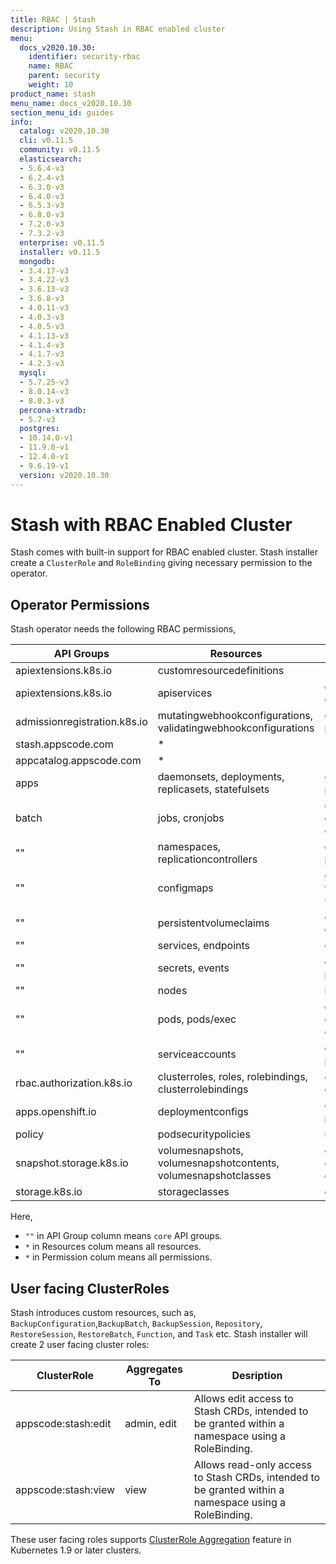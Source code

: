 ```yaml
---
title: RBAC | Stash
description: Using Stash in RBAC enabled cluster
menu:
  docs_v2020.10.30:
    identifier: security-rbac
    name: RBAC
    parent: security
    weight: 10
product_name: stash
menu_name: docs_v2020.10.30
section_menu_id: guides
info:
  catalog: v2020.10.30
  cli: v0.11.5
  community: v0.11.5
  elasticsearch:
  - 5.6.4-v3
  - 6.2.4-v3
  - 6.3.0-v3
  - 6.4.0-v3
  - 6.5.3-v3
  - 6.8.0-v3
  - 7.2.0-v3
  - 7.3.2-v3
  enterprise: v0.11.5
  installer: v0.11.5
  mongodb:
  - 3.4.17-v3
  - 3.4.22-v3
  - 3.6.13-v3
  - 3.6.8-v3
  - 4.0.11-v3
  - 4.0.3-v3
  - 4.0.5-v3
  - 4.1.13-v3
  - 4.1.4-v3
  - 4.1.7-v3
  - 4.2.3-v3
  mysql:
  - 5.7.25-v3
  - 8.0.14-v3
  - 8.0.3-v3
  percona-xtradb:
  - 5.7-v3
  postgres:
  - 10.14.0-v1
  - 11.9.0-v1
  - 12.4.0-v1
  - 9.6.19-v1
  version: v2020.10.30
---
```


# Stash with RBAC Enabled Cluster

Stash comes with built-in support for RBAC enabled cluster. Stash installer create a `ClusterRole` and `RoleBinding` giving necessary permission to the operator.

## Operator Permissions

Stash operator needs the following RBAC permissions,

| API Groups                   | Resources                                                      | Permissions                                 |
| ---------------------------- | -------------------------------------------------------------- | ------------------------------------------- |
| apiextensions.k8s.io         | customresourcedefinitions                                      | *                                           |
| apiextensions.k8s.io         | apiservices                                                    | get, patch, delete                          |
| admissionregistration.k8s.io | mutatingwebhookconfigurations, validatingwebhookconfigurations | get, list, watch, patch, delete             |
| stash.appscode.com           | *                                                              | *                                           |
| appcatalog.appscode.com      | *                                                              | *                                           |
| apps                         | daemonsets, deployments, replicasets, statefulsets             | get, list, watch, patch                     |
| batch                        | jobs, cronjobs                                                 | get, list, watch, create, patch, delete     |
| ""                           | namespaces, replicationcontrollers                             | get, list, watch, patch                     |
| ""                           | configmaps                                                     | get, list, watch,create, update, delete     |
| ""                           | persistentvolumeclaims                                         | get, list, watch, create, patch             |
| ""                           | services, endpoints                                            | get                                         |
| ""                           | secrets, events                                                | get, list, create, patch                    |
| ""                           | nodes                                                          | list                                        |
| ""                           | pods, pods/exec                                                | get, list, create, delete, deletecollection |
| ""                           | serviceaccounts                                                | get, create, patch, delete                  |
| rbac.authorization.k8s.io    | clusterroles, roles, rolebindings, clusterrolebindings         | get, create, delete, patch                  |
| apps.openshift.io            | deploymentconfigs                                              | get, list, watch, patch                     |
| policy                       | podsecuritypolicies                                            | use                                         |
| snapshot.storage.k8s.io      | volumesnapshots, volumesnapshotcontents, volumesnapshotclasses | get, list, watch, create, patch, delete     |
| storage.k8s.io               | storageclasses                                                 | get                                         |

Here,

- `""` in API Group column means `core` API groups.
- `*` in Resources colum means all resources.
- `*` in Permission colum means all permissions.

## User facing ClusterRoles

Stash introduces custom resources, such as, `BackupConfiguration`,`BackupBatch`, `BackupSession`,  `Repository`, `RestoreSession`, `RestoreBatch`, `Function`, and `Task` etc. Stash installer will create 2 user facing cluster roles:

| ClusterRole         | Aggregates To | Desription                                                                                            |
| ------------------- | ------------- | ----------------------------------------------------------------------------------------------------- |
| appscode:stash:edit | admin, edit   | Allows edit access to Stash CRDs, intended to be granted within a namespace using a RoleBinding.      |
| appscode:stash:view | view          | Allows read-only access to Stash CRDs, intended to be granted within a namespace using a RoleBinding. |

These user facing roles supports [ClusterRole Aggregation](https://kubernetes.io/docs/admin/authorization/rbac/#aggregated-clusterroles) feature in Kubernetes 1.9 or later clusters.

